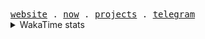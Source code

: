 <div>
    <samp>
      <a href="https://nosirjonov.uz">website</a> .
      <a href="https://github.com/acadbek#js-contribution-activity">now</a> .
      <a href="https://nosirjonov.uz/projects">projects</a> .
<!--  <a href="https://blaze.uz/">work</a> . -->
      <a href="https://t.me/kly404">telegram</a>
  </samp>
</div>

<details>
  <summary>WakaTime stats</summary>
  <img src="https://github-readme-stats.vercel.app/api/wakatime?username=acadbek&theme=radical" alt="WakaTime stats">
</details>
